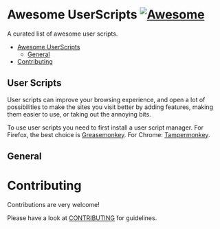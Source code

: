 # Awesome UserScripts [![Awesome](https://cdn.rawgit.com/sindresorhus/awesome/d7305f38d29fed78fa85652e3a63e154dd8e8829/media/badge.svg)](https://github.com/sindresorhus/awesome)

A curated list of awesome user scripts.

- [Awesome UserScripts](#userscripts)
  - [General](#general)
- [Contributing](#contributing)



## User Scripts

User scripts can improve your browsing experience, and open a lot of possibilities to make the sites you visit better by adding features, making them easier to use, or taking out the annoying bits.

To use user scripts you need to first install a user script manager. For Firefox, the best choice is [Greasemonkey](https://addons.mozilla.org/firefox/addon/greasemonkey/). For Chrome: [Tampermonkey](https://chrome.google.com/webstore/detail/tampermonkey/dhdgffkkebhmkfjojejmpbldmpobfkfo). 




## General



# Contributing

Contributions are very welcome!

Please have a look at [CONTRIBUTING](https://github.com/akullpp/awesome-java/blob/master/CONTRIBUTING.md) for guidelines.
